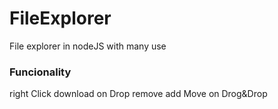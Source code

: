 # FileExplorer
File explorer in nodeJS with many use
<h3>Funcionality</h3>
right Click
download on Drop
remove
add
Move on Drog&Drop